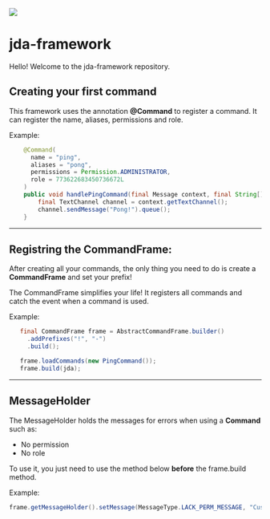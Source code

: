 [![](https://jitpack.io/v/mluizaa00/jda-framework.svg)](https://jitpack.io/#mluizaa00/jda-framework)
# jda-framework

Hello! Welcome to the jda-framework repository.

## Creating your first command

This framework uses the annotation **@Command** to register a command.
It can register the name, aliases, permissions and role.

Example: 
````java
    @Command(
      name = "ping",
      aliases = "pong",
      permissions = Permission.ADMINISTRATOR,
      role = 773622683450736672L
    )
    public void handlePingCommand(final Message context, final String[] args) {
        final TextChannel channel = context.getTextChannel();
        channel.sendMessage("Pong!").queue();
    }
````


***

## Registring the CommandFrame:

After creating all your commands, the only thing you need to do is create a **CommandFrame** and set your prefix! 

The CommandFrame simplifies your life! It registers all commands and catch the event when a command is used.

Example:

```java
   final CommandFrame frame = AbstractCommandFrame.builder()
     .addPrefixes("!", "-")
     .build();

   frame.loadCommands(new PingCommand());
   frame.build(jda);
```


***

## MessageHolder

The MessageHolder holds the messages for errors when using a **Command** such as:
* No permission
* No role 

To use it, you just need to use the method below **before** the frame.build method.

Example:

```java
frame.getMessageHolder().setMessage(MessageType.LACK_PERM_MESSAGE, "Custom message!");
```
